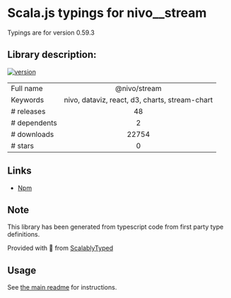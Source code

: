 
# Scala.js typings for nivo__stream

Typings are for version 0.59.3

## Library description:
[![version](https://img.shields.io/npm/v/@nivo/stream.svg?style=flat-square)](https://www.npmjs.com/package/@nivo/stream)

|                    |                 |
| ------------------ | :-------------: |
| Full name          | @nivo/stream |
| Keywords           | nivo, dataviz, react, d3, charts, stream-chart |
| # releases         | 48 |
| # dependents       | 2 |
| # downloads        | 22754 |
| # stars            | 0 |

## Links
- [Npm](https://www.npmjs.com/package/%40nivo%2Fstream)
    


## Note
This library has been generated from typescript code from first party type definitions.

Provided with :purple_heart: from [ScalablyTyped](https://github.com/oyvindberg/ScalablyTyped)

## Usage
See [the main readme](../../readme.md) for instructions.


